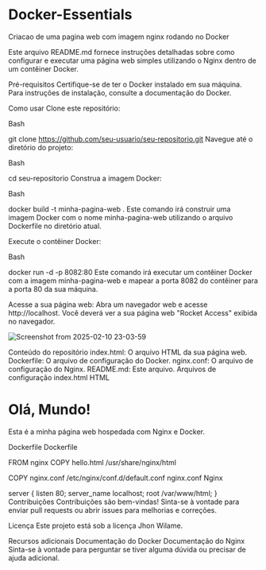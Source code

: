 # Docker-Essentials
Criacao de uma pagina web com imagem nginx rodando no Docker 




Este arquivo README.md fornece instruções detalhadas sobre como configurar e executar uma página web simples utilizando o Nginx dentro de um contêiner Docker.

Pré-requisitos
Certifique-se de ter o Docker instalado em sua máquina. Para instruções de instalação, consulte a documentação do Docker.

Como usar
Clone este repositório:
<!-- end list -->

Bash

git clone https://github.com/seu-usuario/seu-repositorio.git
Navegue até o diretório do projeto:
<!-- end list -->

Bash

cd seu-repositorio
Construa a imagem Docker:
<!-- end list -->

Bash

docker build -t minha-pagina-web .
Este comando irá construir uma imagem Docker com o nome minha-pagina-web utilizando o arquivo Dockerfile no diretório atual.

Execute o contêiner Docker:
<!-- end list -->

Bash

docker run -d -p 8082:80
Este comando irá executar um contêiner Docker com a imagem minha-pagina-web e mapear a porta 8082 do contêiner para a porta 80 da sua máquina.

Acesse a sua página web:
Abra um navegador web e acesse http://localhost. Você deverá ver a sua página web "Rocket Access" exibida no navegador.

![Screenshot from 2025-02-10 23-03-59](https://github.com/user-attachments/assets/986a828d-edad-4c9b-ba8d-14292afedc58)

Conteúdo do repositório
index.html: O arquivo HTML da sua página web.
Dockerfile: O arquivo de configuração do Docker.
nginx.conf: O arquivo de configuração do Nginx.
README.md: Este arquivo.
Arquivos de configuração
index.html
HTML

<!DOCTYPE html>
<html>
<head>
    <title>Minha Página Web com Nginx e Docker</title>
</head>
<body>
    <h1>Olá, Mundo!</h1>
    <p>Esta é a minha página web hospedada com Nginx e Docker.</p>
</body>
</html>
Dockerfile
Dockerfile

FROM nginx
COPY hello.html /usr/share/nginx/html

COPY nginx.conf /etc/nginx/conf.d/default.conf
nginx.conf
Nginx

server {
    listen 80;
    server_name localhost;
    root /var/www/html;
}
Contribuições
Contribuições são bem-vindas! Sinta-se à vontade para enviar pull requests ou abrir issues para melhorias e correções.

Licença
Este projeto está sob a licença Jhon Wilame.

Recursos adicionais
Documentação do Docker
Documentação do Nginx
Sinta-se à vontade para perguntar se tiver alguma dúvida ou precisar de ajuda adicional.
